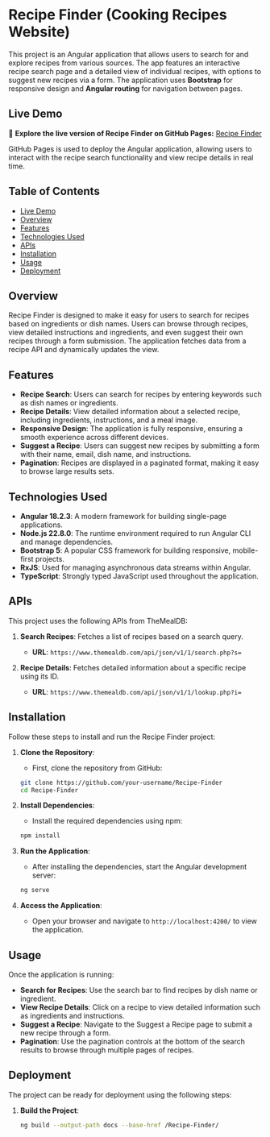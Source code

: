 # Recipe Finder (Cooking Recipes Website)

This project is an Angular application that allows users to search for and explore recipes from various sources. The app features an interactive recipe search page and a detailed view of individual recipes, with options to suggest new recipes via a form. The application uses **Bootstrap** for responsive design and **Angular routing** for navigation between pages.

## Live Demo

🚀 **Explore the live version of Recipe Finder on GitHub Pages:** [Recipe Finder](https://mohamed-samehh.github.io/Recipe-Finder/)

GitHub Pages is used to deploy the Angular application, allowing users to interact with the recipe search functionality and view recipe details in real time.

## Table of Contents

- [Live Demo](#live-demo)
- [Overview](#overview)
- [Features](#features)
- [Technologies Used](#technologies-used)
- [APIs](#apis)
- [Installation](#installation)
- [Usage](#usage)
- [Deployment](#deployment)

## Overview

Recipe Finder is designed to make it easy for users to search for recipes based on ingredients or dish names. Users can browse through recipes, view detailed instructions and ingredients, and even suggest their own recipes through a form submission. The application fetches data from a recipe API and dynamically updates the view.

## Features

- **Recipe Search**: Users can search for recipes by entering keywords such as dish names or ingredients.
- **Recipe Details**: View detailed information about a selected recipe, including ingredients, instructions, and a meal image.
- **Responsive Design**: The application is fully responsive, ensuring a smooth experience across different devices.
- **Suggest a Recipe**: Users can suggest new recipes by submitting a form with their name, email, dish name, and instructions.
- **Pagination**: Recipes are displayed in a paginated format, making it easy to browse large results sets.

## Technologies Used

- **Angular 18.2.3**: A modern framework for building single-page applications.
- **Node.js 22.8.0**: The runtime environment required to run Angular CLI and manage dependencies.
- **Bootstrap 5**: A popular CSS framework for building responsive, mobile-first projects.
- **RxJS**: Used for managing asynchronous data streams within Angular.
- **TypeScript**: Strongly typed JavaScript used throughout the application.

## APIs

This project uses the following APIs from TheMealDB:

1. **Search Recipes**: Fetches a list of recipes based on a search query.
   - **URL**: `https://www.themealdb.com/api/json/v1/1/search.php?s=`

2. **Recipe Details**: Fetches detailed information about a specific recipe using its ID.
   - **URL**: `https://www.themealdb.com/api/json/v1/1/lookup.php?i=`

## Installation

Follow these steps to install and run the Recipe Finder project:

1. **Clone the Repository**:
    - First, clone the repository from GitHub:
    ```bash
    git clone https://github.com/your-username/Recipe-Finder
    cd Recipe-Finder
    ```

2. **Install Dependencies**:
    - Install the required dependencies using npm:
    ```bash
    npm install
    ```

3. **Run the Application**:
    - After installing the dependencies, start the Angular development server:
    ```bash
    ng serve
    ```

4. **Access the Application**:
    - Open your browser and navigate to `http://localhost:4200/` to view the application.

## Usage

Once the application is running:

- **Search for Recipes**: Use the search bar to find recipes by dish name or ingredient.
- **View Recipe Details**: Click on a recipe to view detailed information such as ingredients and instructions.
- **Suggest a Recipe**: Navigate to the Suggest a Recipe page to submit a new recipe through a form.
- **Pagination**: Use the pagination controls at the bottom of the search results to browse through multiple pages of recipes.

## Deployment

The project can be ready for deployment using the following steps:

1. **Build the Project**:
   ```bash
   ng build --output-path docs --base-href /Recipe-Finder/
